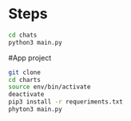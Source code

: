 # Steps

```sh
cd chats
python3 main.py
```


#App project
```sh
git clone
cd charts
source env/bin/activate
deactivate
pip3 install -r requeriments.txt
phyton3 main.py
```